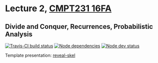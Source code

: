 # Lecture 2, [CMPT231 16FA](https://cmpt231-16fa.github.io/)
## Divide and Conquer, Recurrences, Probabilistic Analysis

[![Travis-CI build status](https://travis-ci.org/cmpt231-16fa/lec2.svg)](https://travis-ci.org/cmpt231-16fa/lec2)
[![Node dependencies](https://david-dm.org/cmpt231-16fa/lec2.svg)](https://david-dm.org/cmpt231-16fa/lec2)
[![Node dev status](https://david-dm.org/cmpt231-16fa/lec2/dev-status.svg)](https://david-dm.org/cmpt231-16fa/lec2?type=dev)

Template presentation: [reveal-skel](https://github.com/sermons/reveal-skel)
